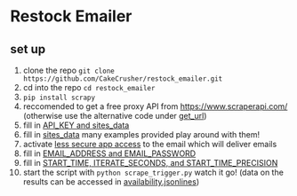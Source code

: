 # Restock Emailer
## set up
1. clone the repo ```git clone https://github.com/CakeCrusher/restock_emailer.git```
2. cd into the repo ```cd restock_emailer```
3. ```pip install scrapy```
4. reccomended to get a free proxy API from https://www.scraperapi.com/ (otherwise use the alternative code under [get_url](restock_checker/spiders/stock_status.py))
5. fill in [API_KEY and sites_data](restock_checker/spiders/stock_status.py)
6. fill in [sites_data](restock_checker/spiders/stock_status.py) many examples provided play around with them!
7. activate [less secure app access](https://www.youtube.com/redirect?event=video_description&redir_token=QUFFLUhqblg5VktZWmM2OFNqTE9hWTFWOTY0Y2NhcXV1d3xBQ3Jtc0tuLUsybTd3cGxXNjZsaGNVMzUzS19ReXBVQV9zT0xiemJneDF2S0FaN2QycE5OVHBaaE81QnFYMjRZSGdKTXhaZ01oR1RXbjNkZk9lNmZXWUJTRGY0Mm1GblhwUVlzQ3BaV29FNEtvNzRCSy15SVJZbw&q=https%3A%2F%2Fmyaccount.google.com%2Flesssecureapps) to the email which will deliver emails
8. fill in [EMAIL_ADDRESS and EMAIL_PASSWORD](send_email.py)
9. fill in [START_TIME, ITERATE_SECONDS, and START_TIME_PRECISION](scrape_trigger.py)
10. start the script with ```python scrape_trigger.py``` watch it go! (data on the results can be accessed in [availability.jsonlines](availability.jsonlines))
